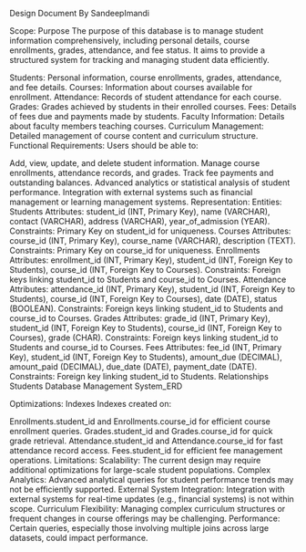 Design Document
By SandeepImandi

Scope:
Purpose
The purpose of this database is to manage student information comprehensively, including personal details, course enrollments, grades, attendance, and fee status. It aims to provide a structured system for tracking and managing student data efficiently.

Students: Personal information, course enrollments, grades, attendance, and fee details.
Courses: Information about courses available for enrollment.
Attendance: Records of student attendance for each course.
Grades: Grades achieved by students in their enrolled courses.
Fees: Details of fees due and payments made by students.
Faculty Information: Details about faculty members teaching courses.
Curriculum Management: Detailed management of course content and curriculum structure.
Functional Requirements:
Users should be able to:

Add, view, update, and delete student information.
Manage course enrollments, attendance records, and grades.
Track fee payments and outstanding balances.
Advanced analytics or statistical analysis of student performance.
Integration with external systems such as financial management or learning management systems.
Representation:
Entities:
Students
Attributes: student_id (INT, Primary Key), name (VARCHAR), contact (VARCHAR), address (VARCHAR), year_of_admission (YEAR).
Constraints: Primary Key on student_id for uniqueness.
Courses
Attributes: course_id (INT, Primary Key), course_name (VARCHAR), description (TEXT).
Constraints: Primary Key on course_id for uniqueness.
Enrollments
Attributes: enrollment_id (INT, Primary Key), student_id (INT, Foreign Key to Students), course_id (INT, Foreign Key to Courses).
Constraints: Foreign keys linking student_id to Students and course_id to Courses.
Attendance
Attributes: attendance_id (INT, Primary Key), student_id (INT, Foreign Key to Students), course_id (INT, Foreign Key to Courses), date (DATE), status (BOOLEAN).
Constraints: Foreign keys linking student_id to Students and course_id to Courses.
Grades
Attributes: grade_id (INT, Primary Key), student_id (INT, Foreign Key to Students), course_id (INT, Foreign Key to Courses), grade (CHAR).
Constraints: Foreign keys linking student_id to Students and course_id to Courses.
Fees
Attributes: fee_id (INT, Primary Key), student_id (INT, Foreign Key to Students), amount_due (DECIMAL), amount_paid (DECIMAL), due_date (DATE), payment_date (DATE).
Constraints: Foreign key linking student_id to Students.
Relationships
Students Database Management System_ERD

Optimizations:
Indexes
Indexes created on:

Enrollments.student_id and Enrollments.course_id for efficient course enrollment queries.
Grades.student_id and Grades.course_id for quick grade retrieval.
Attendance.student_id and Attendance.course_id for fast attendance record access.
Fees.student_id for efficient fee management operations.
Limitations:
Scalability: The current design may require additional optimizations for large-scale student populations.
Complex Analytics: Advanced analytical queries for student performance trends may not be efficiently supported.
External System Integration: Integration with external systems for real-time updates (e.g., financial systems) is not within scope.
Curriculum Flexibility: Managing complex curriculum structures or frequent changes in course offerings may be challenging.
Performance: Certain queries, especially those involving multiple joins across large datasets, could impact performance.
